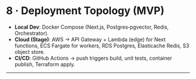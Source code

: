 # 8 · Deployment Topology (MVP)

- **Local Dev**: Docker Compose (Next.js, Postgres‑pgvector, Redis, Orchestrator).
- **Cloud (Stage)**: AWS → API Gateway + Lambda (edge) for Next functions, ECS Fargate for workers, RDS Postgres, Elasticache Redis, S3 object store.
- **CI/CD**: GitHub Actions → push triggers build, unit tests, container publish, Terraform apply.

---
